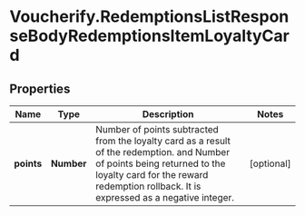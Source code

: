 # Voucherify.RedemptionsListResponseBodyRedemptionsItemLoyaltyCard

## Properties

Name | Type | Description | Notes
------------ | ------------- | ------------- | -------------
**points** | **Number** | Number of points subtracted from the loyalty card as a result of the redemption. and Number of points being returned to the loyalty card for the reward redemption rollback. It is expressed as a negative integer. | [optional] 


